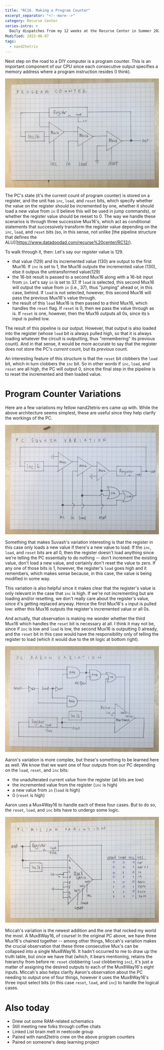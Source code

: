 ```yaml
---
title: "RC16. Making a Program Counter"
excerpt_separator: "<!--more-->"
category: Recurse Center
series-intro: >
  Daily dispatches from my 12 weeks at the Recurse Center in Summer 2023
Modified: 2023-06-07
tags:
  - nand2tetris
---
```


Next step on the road to a DIY computer is a program counter. This is an important component of our CPU since each consecutive output specifies a memory address where a program instruction resides (I think).

![Program Counter](/assets/images/RC16_PC.jpg)

The PC's state (it's the current count of program counter) is stored on a register, and the unit has `inc`, `load`, and `reset` bits, which specify whether the value on the register should be incremented by one, whether it should load a new value from `in` (I believe this will be used in jump commands), or whether the register value should be reeset to 0. The way we handle these scenarios is through three successive Mux16's, which act as conditional statements that successively transform the register value depending on the `inc`, `load`, and `reset` bits (so, in this sense, not unlike [the pipeline structure that defines the ALU[(https://www.datadoodad.com/recurse%20center/RC12/). 

To walk through it, then: Let's say our register value is 129.
- that value (129) and its incremented value (130) are output to the first Mux16. If `inc` is set to 1, the Mux16 outputs the incremented value (130), else it outpus the untransformed value(129)
- the 16-bit result is passed to a second Mux16 along with a 16-bit input from `in`. Let's say `in` is set to 37. If `load` is selected, this second Mux16 will output the value from `in` (i.e., 37), thus "jumping" ahead or, in this case, behind. If `load` is not selected, however, this second Mux16 will pass the previous Mux16's value through.
- the result of this `load` Mux16 is then passed to a third Mux16, which handles the `reset` flag. If `reset` is 0, then we pass the value through as is. If `reset` is one, however, then the Mux16 outputs all 0s, since its `b` input is pulled low.

The result of this pipeline is our output. However, that output is also loaded into the register (whose `load` bit is always pulled high, so that it is always loading whatever the circuit is outputting, thus "remembering" its previous count). And in that sense, it would be more accurate to say that the register does not store the PC's *current* count, but its *previous* count.

An interesting feature of this structure is that the `reset` bit clobbers the `load` bit, which in turn clobbers the `inc` bit. So in other words if `inc`, `load`, and `reset` are all high, the PC will output 0, since the final step in the pipeline is to reset the incremented and then loaded value.

# Program Counter Variations

Here are a few variations my fellow nand2tetris-ers came up with. While the above architecture seems simplest, these are useful since they help clarify the workings of the PC.

![Program Counter - Suvash Variation](/assets/images/RC16_PC-suvash.jpg)

Something that makes Suvash's variation interesting is that the register in this case only loads a new value if there's a new value to load. If the `inc`, `load`, and `reset` bits are all 0, then the register doesn't load anything since we're telling the PC essentially to do nothing -- don't increment the existing value, don't load a new value, and certainly don't reset the value to zero. If any one of those bits is 1, however, the register's `load` goes high and it remembers, which makes sense because, in this case, the value is being modified in some way.

This variation is also helpful since it makes clear that the register's value is only relevant in the case that `inc` is high. If we're not incrementing but are loading and/or resetting, we don't really care about the register's value, since it's getting replaced anyway. Hence the first Mux16's `a` input is pulled low: either this Mux16 outputs the register's incremented value or all 0s.

And actually, that observation is making me wonder whether the third Mux16 which handles the `reset` bit is necessary at all. I think it may not be, since if `inc` is low and `load` is low, the second Mux16 is outputting 0 already, and the `reset` bit in this case would have the responsibility only of telling the register to load (which it would due to the `OR` logic at bottom right).

![Program Counter - Aaron Variation](/assets/images/RC16_PC-aaron.jpg)

Aaron's variation is more complex, but these's something to be learned here as well. We know that we want one of four outputs from our PC depending on the `load`, `reset`, and `inc` bits: 
- the unadulterated current value from the register (all bits are low)
- the incremented value from the register (`inc` is high)
- a new value from `in` (`load` is high)
- 0 (`reset` is high)

Aaron uses a Mux4Way16 to handle each of these four cases. But to do so, the `reset`, `load`, and `inc` bits have to undergo some logic.


![Program Counter - Miccah Variation](/assets/images/RC16_PC-miccah.jpg)

Miccah's variation is the newest addition and the one that rocked my world the most. A Mux8Way16, of course! In the original PC above, we have three Mux16's chained together -- among other things, Miccah's variation makes the crucial observation that these three consecutive Mux's can be collapsed into a single Mux8Way16. It hadn't occurred to me to draw up the truth table, but once we have that (which, it bears mentioning, retains the hierarchy from before re: `reset` clobbering `load` clobbering `inc`), it's just a matter of assigning the desired outputs to each of the Mux8Way16's eight inputs. Miccah's also helps clarify Aaron's observation about the PC needing to output one of four things, however it uses the Mux8Way16's three input select bits (in this case `reset`, `load`, and `inc`) to handle the logical cases.

# Also today
- Drew out some RAM-related schematics
- Still meeting new folks through coffee chats
- Linked List brain melt in neetcode group
- Paired with nand2tetris crew on the above program counters
- Paired on someone's deep learning project
